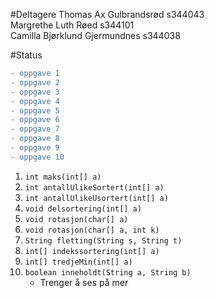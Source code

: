 #Deltagere
Thomas Ax Gulbrandsrød s344043\
Margrethe Luth Røed s344101\
Camilla Bjørklund Gjermundnes s344038

#Status
```diff
- oppgave 1
- oppgave 2
- oppgave 3
- oppgave 4
- oppgave 5
- oppgave 6
- oppgave 7
- oppgave 8
- oppgave 9
- oppgave 10
```
1. `int maks(int[] a)`
2. `int antallUlikeSortert(int[] a)`
3. `int antallUlikeUsortert(int[] a)`
4. `void delsortering(int[] a)`
5. `void rotasjon(char[] a)`
6. `void rotasjon(char[] a, int k)`
7. `String fletting(String s, String t)`
8. `int[] indekssortering(int[] a)`
9. `int[] tredjeMin(int[] a)`
10. `boolean inneholdt(String a, String b)`
    - Trenger å ses på mer
